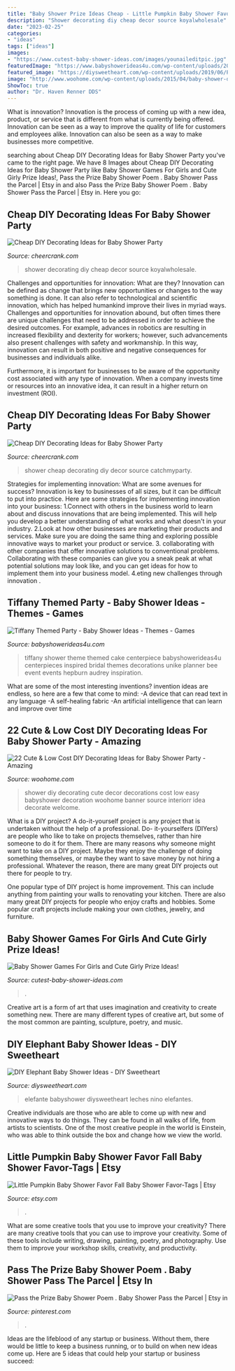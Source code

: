```yaml
---
title: "Baby Shower Prize Ideas Cheap - Little Pumpkin Baby Shower Favor Fall Baby Shower Favor-tags"
description: "Shower decorating diy cheap decor source koyalwholesale"
date: "2023-02-25"
categories:
- "ideas"
tags: ["ideas"]
images:
- "https://www.cutest-baby-shower-ideas.com/images/younaileditpic.jpg"
featuredImage: "https://www.babyshowerideas4u.com/wp-content/uploads/2018/03/tiffany-baby-shower-ideas-cake-centerpiece.jpg"
featured_image: "https://diysweetheart.com/wp-content/uploads/2019/06/Pastel-Cake.jpg"
image: "http://www.woohome.com/wp-content/uploads/2015/04/baby-shower-decor-ideas-woohome-16.jpg"
ShowToc: true
author: "Dr. Haven Renner DDS"
---
```



What is innovation?
Innovation is the process of coming up with a new idea, product, or service that is different from what is currently being offered. Innovation can be seen as a way to improve the quality of life for customers and employees alike. Innovation can also be seen as a way to make businesses more competitive.

	

		
searching about Cheap DIY Decorating Ideas for Baby Shower Party you've came to the right page. We have 8 Images about Cheap DIY Decorating Ideas for Baby Shower Party like Baby Shower Games For Girls and Cute Girly Prize Ideas!, Pass the Prize Baby Shower Poem . Baby Shower Pass the Parcel | Etsy in and also Pass the Prize Baby Shower Poem . Baby Shower Pass the Parcel | Etsy in. Here you go:
		
    
## Cheap DIY Decorating Ideas For Baby Shower Party

<img loading=lazy src="http://www.cheercrank.com/wp-content/uploads/2016/08/12-baby-shower-decor-ideas-woohome.jpg" onerror="this.onerror=null;this.src='https://tse3.mm.bing.net/th?id=OIP.uRO76r5IkL-ExwPPj9FPoAHaLH&amp;pid=15.1';" alt="Cheap DIY Decorating Ideas for Baby Shower Party">

_Source: cheercrank.com_

>shower decorating diy cheap decor source koyalwholesale. 

	

Challenges and opportunities for innovation: What are they?
Innovation can be defined as change that brings new opportunities or changes to the way something is done. It can also refer to technological and scientific innovation, which has helped humankind improve their lives in myriad ways. 
Challenges and opportunities for innovation abound, but often times there are unique challenges that need to be addressed in order to achieve the desired outcomes. For example, advances in robotics are resulting in increased flexibility and dexterity for workers; however, such advancements also present challenges with safety and workmanship. In this way, innovation can result in both positive and negative consequences for businesses and individuals alike. 

Furthermore, it is important for businesses to be aware of the opportunity cost associated with any type of innovation. When a company invests time or resources into an innovative idea, it can result in a higher return on investment (ROI).

    
## Cheap DIY Decorating Ideas For Baby Shower Party

<img loading=lazy src="https://www.cheercrank.com/wp-content/uploads/2016/08/04-baby-shower-decor-ideas-woohome.jpg" onerror="this.onerror=null;this.src='https://tse4.mm.bing.net/th?id=OIP.yrINZVg1gmcxt1_UlLXjCAHaKn&amp;pid=15.1';" alt="Cheap DIY Decorating Ideas for Baby Shower Party">

_Source: cheercrank.com_

>shower cheap decorating diy decor source catchmyparty. 

	

Strategies for implementing innovation: What are some avenues for success?
Innovation is key to businesses of all sizes, but it can be difficult to put into practice. Here are some strategies for implementing innovation into your business:
1.Connect with others in the business world to learn about and discuss innovations that are being implemented. This will help you develop a better understanding of what works and what doesn't in your industry.
2.Look at how other businesses are marketing their products and services. Make sure you are doing the same thing and exploring possible innovative ways to market your product or service.
3. collaborating with other companies that offer innovative solutions to conventional problems. Collaborating with these companies can give you a sneak peak at what potential solutions may look like, and you can get ideas for how to implement them into your business model.
4.eting new challenges through innovation .

    
## Tiffany Themed Party - Baby Shower Ideas - Themes - Games

<img loading=lazy src="https://www.babyshowerideas4u.com/wp-content/uploads/2018/03/tiffany-baby-shower-ideas-cake-centerpiece.jpg" onerror="this.onerror=null;this.src='https://tse2.mm.bing.net/th?id=OIP.ZCPHYmLvcAAZuUnyowImNQHaKX&amp;pid=15.1';" alt="Tiffany Themed Party - Baby Shower Ideas - Themes - Games">

_Source: babyshowerideas4u.com_

>tiffany shower theme themed cake centerpiece babyshowerideas4u centerpieces inspired bridal themes decorations unike planner bee event events hepburn audrey inspiration. 

	

What are some of the most interesting inventions?
invention ideas are endless, so here are a few that come to mind: 
-A device that can read text in any language 
-A self-healing fabric 
-An artificial intelligence that can learn and improve over time

    
## 22 Cute &amp; Low Cost DIY Decorating Ideas For Baby Shower Party - Amazing

<img loading=lazy src="http://www.woohome.com/wp-content/uploads/2015/04/baby-shower-decor-ideas-woohome-16.jpg" onerror="this.onerror=null;this.src='https://tse3.mm.bing.net/th?id=OIP.ypklUyxTkW-JMiD6QV9_4AHaLG&amp;pid=15.1';" alt="22 Cute &amp; Low Cost DIY Decorating Ideas for Baby Shower Party - Amazing">

_Source: woohome.com_

>shower diy decorating cute decor decorations cost low easy babyshower decoration woohome banner source interiorr idea decorate welcome. 

	

What is a DIY project?
A do-it-yourself project is any project that is undertaken without the help of a professional. Do- it-yourselfers (DIYers) are people who like to take on projects themselves, rather than hire someone to do it for them.
There are many reasons why someone might want to take on a DIY project. Maybe they enjoy the challenge of doing something themselves, or maybe they want to save money by not hiring a professional. Whatever the reason, there are many great DIY projects out there for people to try.

One popular type of DIY project is home improvement. This can include anything from painting your walls to renovating your kitchen. There are also many great DIY projects for people who enjoy crafts and hobbies. Some popular craft projects include making your own clothes, jewelry, and furniture.

    
## Baby Shower Games For Girls And Cute Girly Prize Ideas!

<img loading=lazy src="https://www.cutest-baby-shower-ideas.com/images/younaileditpic.jpg" onerror="this.onerror=null;this.src='https://tse2.mm.bing.net/th?id=OIP.uCTt3jPDpXnZnQtI6FmQmgHaLH&amp;pid=15.1';" alt="Baby Shower Games For Girls and Cute Girly Prize Ideas!">

_Source: cutest-baby-shower-ideas.com_

>. 

	

Creative art is a form of art that uses imagination and creativity to create something new. There are many different types of creative art, but some of the most common are painting, sculpture, poetry, and music.

    
## DIY Elephant Baby Shower Ideas - DIY Sweetheart

<img loading=lazy src="https://diysweetheart.com/wp-content/uploads/2019/06/Pastel-Cake.jpg" onerror="this.onerror=null;this.src='https://tse2.mm.bing.net/th?id=OIP.Wep2y1sUFsBN3QfkHpx3BgHaJ4&amp;pid=15.1';" alt="DIY Elephant Baby Shower Ideas - DIY Sweetheart">

_Source: diysweetheart.com_

>elefante babyshower diysweetheart leches nino elefantes. 

	

Creative individuals are those who are able to come up with new and innovative ways to do things. They can be found in all walks of life, from artists to scientists. One of the most creative people in the world is Einstein, who was able to think outside the box and change how we view the world.

    
## Little Pumpkin Baby Shower Favor Fall Baby Shower Favor-Tags | Etsy

<img loading=lazy src="https://i.etsystatic.com/8883784/r/il/031df0/1257281674/il_794xN.1257281674_p44m.jpg" onerror="this.onerror=null;this.src='https://tse2.mm.bing.net/th?id=OIP.YhJ9v0jEOzrWefsAn02jGgHaE7&amp;pid=15.1';" alt="Little Pumpkin Baby Shower Favor Fall Baby Shower Favor-Tags | Etsy">

_Source: etsy.com_

>. 

	

What are some creative tools that you use to improve your creativity?
There are many creative tools that you can use to improve your creativity. Some of these tools include writing, drawing, painting, poetry, and photography. Use them to improve your workshop skills, creativity, and productivity.

    
## Pass The Prize Baby Shower Poem . Baby Shower Pass The Parcel | Etsy In

<img loading=lazy src="https://i.pinimg.com/736x/72/45/6f/72456fd0cf23d408605653b16209fe8a.jpg" onerror="this.onerror=null;this.src='https://tse2.mm.bing.net/th?id=OIP._fn6A39Bw6MlgFZS-Z614wHaLH&amp;pid=15.1';" alt="Pass the Prize Baby Shower Poem . Baby Shower Pass the Parcel | Etsy in">

_Source: pinterest.com_

>. 

	

Ideas are the lifeblood of any startup or business. Without them, there would be little to keep a business running, or to build on when new ideas come up. Here are 5 ideas that could help your startup or business succeed:

